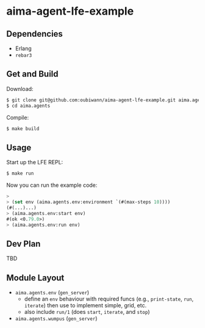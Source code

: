 # aima-agent-lfe-example

## Dependencies

* Erlang
* ``rebar3``


## Get and Build

Download:

```bash
$ git clone git@github.com:oubiwann/aima-agent-lfe-example.git aima.agents
$ cd aima.agents
```

Compile:

```bash
$ make build
```


## Usage

Start up the LFE REPL:

```bash
$ make run
```

Now you can run the example code:

```cl
>
> (set env (aima.agents.env:environment `(#(max-steps 10))))
(#(...)...)
> (aima.agents.env:start env)
#(ok <0.79.0>)
> (aima.agents.env:run env)
```


## Dev Plan

TBD

## Module Layout

* ``aima.agents.env`` (``gen_server``)
  * define an ``env`` behaviour with required funcs (e.g., ``print-state``, ``run``, ``iterate``) then use to implement simple, grid, etc.
  * also include ``run/1`` (does ``start``, ``iterate``, and ``stop``)
* ``aima.agents.wumpus`` (``gen_server``)
